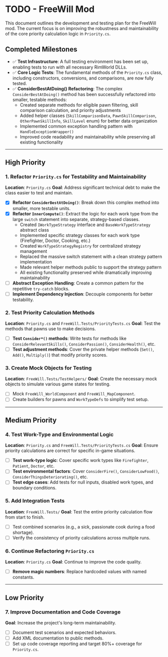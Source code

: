 # TODO - FreeWill Mod

This document outlines the development and testing plan for the FreeWill mod. The current focus is on improving the robustness and maintainability of the core priority calculation logic in `Priority.cs`.

## Completed Milestones
- ✅ **Test Infrastructure**: A full testing environment has been set up, enabling tests to run with all necessary RimWorld DLLs.
- ✅ **Core Logic Tests**: The fundamental methods of the `Priority.cs` class, including constructors, conversions, and comparisons, are now fully tested.
- ✅ **ConsiderBestAtDoing() Refactoring**: The complex `ConsiderBestAtDoing()` method has been successfully refactored into smaller, testable methods:
  - Created separate methods for eligible pawn filtering, skill comparison calculation, and priority adjustments
  - Added helper classes (`SkillComparisonData`, `PawnSkillComparison`, `OtherPawnSkillInfo`, `SkillLevel` enum) for better data organization
  - Implemented common exception handling pattern with `HandleExceptionWrapper()`
  - Improved code readability and maintainability while preserving all existing functionality

---

## High Priority

### 1. Refactor `Priority.cs` for Testability and Maintainability
**Location**: `Priority.cs`
**Goal**: Address significant technical debt to make the class easier to test and maintain.
- [x] **Refactor `ConsiderBestAtDoing()`**: Break down this complex method into smaller, more testable units.
- [x] **Refactor `InnerCompute()`**: Extract the logic for each work type from the large `switch` statement into separate, strategy-based classes.
  - Created `IWorkTypeStrategy` interface and `BaseWorkTypeStrategy` abstract class
  - Implemented specific strategy classes for each work type (Firefighter, Doctor, Cooking, etc.)
  - Created `WorkTypeStrategyRegistry` for centralized strategy management
  - Replaced the massive switch statement with a clean strategy pattern implementation
  - Made relevant helper methods public to support the strategy pattern
  - All existing functionality preserved while dramatically improving maintainability
- [ ] **Abstract Exception Handling**: Create a common pattern for the repetitive `try-catch` blocks.
- [ ] **Implement Dependency Injection**: Decouple components for better testability.

### 2. Test Priority Calculation Methods
**Location**: `Priority.cs` and `FreeWill.Tests/PriorityTests.cs`
**Goal**: Test the methods that pawns use to make decisions.
- [ ] **Test `Consider*()` methods**: Write tests for methods like `ConsiderRelevantSkills()`, `ConsiderPassion()`, `ConsiderHealth()`, etc.
- [ ] **Test adjustment methods**: Cover the private helper methods (`Set()`, `Add()`, `Multiply()`) that modify priority scores.

### 3. Create Mock Objects for Testing
**Location**: `FreeWill.Tests/TestHelpers/`
**Goal**: Create the necessary mock objects to simulate various game states for testing.
- [ ] Mock `FreeWill_WorldComponent` and `FreeWill_MapComponent`.
- [ ] Create builders for pawns and `WorkTypeDefs` to simplify test setup.

---

## Medium Priority

### 4. Test Work-Type and Environmental Logic
**Location**: `Priority.cs` and `FreeWill.Tests/PriorityTests.cs`
**Goal**: Ensure priority calculations are correct for specific in-game situations.
- [ ] **Test work-type logic**: Cover specific work types like `Firefighter`, `Patient`, `Doctor`, etc.
- [ ] **Test environmental factors**: Cover `ConsiderFire()`, `ConsiderLowFood()`, `ConsiderThingsDeteriorating()`, etc.
- [ ] **Test edge cases**: Add tests for null inputs, disabled work types, and boundary conditions.

### 5. Add Integration Tests
**Location**: `FreeWill.Tests/`
**Goal**: Test the entire priority calculation flow from start to finish.
- [ ] Test combined scenarios (e.g., a sick, passionate cook during a food shortage).
- [ ] Verify the consistency of priority calculations across multiple runs.

### 6. Continue Refactoring `Priority.cs`
**Location**: `Priority.cs`
**Goal**: Continue to improve the code quality.
- [ ] **Remove magic numbers**: Replace hardcoded values with named constants.

---

## Low Priority

### 7. Improve Documentation and Code Coverage
**Goal**: Increase the project's long-term maintainability.
- [ ] Document test scenarios and expected behaviors.
- [ ] Add XML documentation to public methods.
- [ ] Set up code coverage reporting and target 80%+ coverage for `Priority.cs`.
